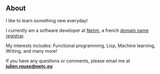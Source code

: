 ## About ##

I like to learn something new everyday!


I currently am a software developer at [Netim](http://www.netim.com), a french [domain name registrar](https://en.wikipedia.org/wiki/Domain_name_registrar).

My interests includes: Functional programming, Lisp, Machine learning, Writing, and many more!

If you have any questions or comments, please email me at **julien.rouse@netc.eu**